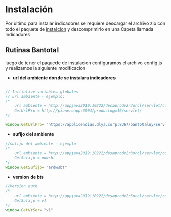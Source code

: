 # Instalación

Por ultimo para instalar indicadores se requiere descargar el archivo zip con todo el paquete de [instalcion]() y descomprimirlo en una Capeta llamada Indicadores 

## Rutinas Bantotal
luego de tener el paquede de instalacion configuramos el archivo config.js y realizamos la siguiente modificacion  

* **url del ambiente donde se instalara indicadores**

``` js

// Initialize variables globales 
// url ambiente - ejemplo:
/*
    url ambiente = http://appjava2019:10222/desaprodv2r3orcl/servlet/com.dlya.bantotal.odwsbt_Authenticate_v1
    GetUrlPro = http://pioneroapp:6004/productogx16/servlet/
*/

window.GetUrlPro= "https://applicencias.dlya.corp:8367/bantotaluy/servlet/"

```

* **sufijo del ambiente**

```js
//sufijo del ambiente - ejemplo
/*
    url ambiente = http://appjava2019:10222/desaprodv2r3orcl/servlet/com.dlya.bantotal.odwsbt_Authenticate_v1
    GetSufijo = odwsbt
*/
window.GetSufijo= "ardwsbt"

```

* **version de bts**

```js
//Version auth 
/*
    url ambiente = http://appjava2019:10222/desaprodv2r3orcl/servlet/com.dlya.bantotal.odwsbt_Authenticate_v1
    GetSufijo = v1
*/
window.GetVrSer= "v1"

```
